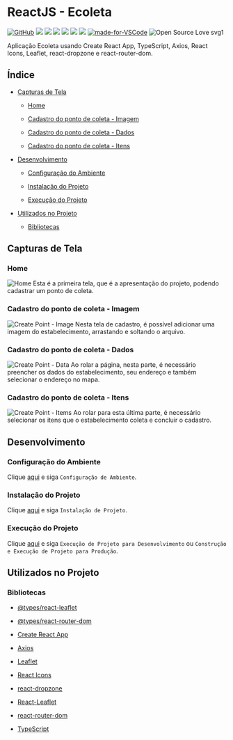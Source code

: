 # ReactJS - Ecoleta

[![GitHub](https://img.shields.io/github/license/mashape/apistatus.svg)](https://github.com/osvaldokalvaitir/reactjs-ecoleta/blob/master/LICENSE)
![](https://img.shields.io/github/package-json/v/osvaldokalvaitir/reactjs-ecoleta.svg)
![](https://img.shields.io/github/last-commit/osvaldokalvaitir/reactjs-ecoleta.svg?color=red)
![](https://img.shields.io/github/languages/top/osvaldokalvaitir/reactjs-ecoleta.svg?color=yellow)
![](https://img.shields.io/github/languages/count/osvaldokalvaitir/reactjs-ecoleta.svg?color=lightgrey)
![](https://img.shields.io/github/languages/code-size/osvaldokalvaitir/reactjs-ecoleta.svg)
![](https://img.shields.io/github/repo-size/osvaldokalvaitir/reactjs-ecoleta.svg?color=blueviolet)
[![made-for-VSCode](https://img.shields.io/badge/Made%20for-VSCode-1f425f.svg)](https://code.visualstudio.com/)
![Open Source Love svg1](https://badges.frapsoft.com/os/v1/open-source.svg?v=103)

Aplicação Ecoleta usando Create React App, TypeScript, Axios, React Icons, Leaflet, react-dropzone e react-router-dom.

## Índice

- [Capturas de Tela](#capturas-de-tela)

  - [Home](#home)

  - [Cadastro do ponto de coleta - Imagem](#cadastro-do-ponto-de-coleta---imagem)

  - [Cadastro do ponto de coleta - Dados](#cadastro-do-ponto-de-coleta---dados)

  - [Cadastro do ponto de coleta - Itens](#cadastro-do-ponto-de-coleta---itens)

- [Desenvolvimento](#desenvolvimento)

  - [Configuração do Ambiente](#configuração-do-ambiente)

  - [Instalação do Projeto](#instalação-do-projeto)

  - [Execução do Projeto](#execução-do-projeto)
  
- [Utilizados no Projeto](#utilizados-no-projeto)

  - [Bibliotecas](#bibliotecas)

## Capturas de Tela

### Home

![Home](/.github/assets/home.png)
Esta é a primeira tela, que é a apresentação do projeto, podendo cadastrar um ponto de coleta.

### Cadastro do ponto de coleta - Imagem

![Create Point - Image](/.github/assets/create-point-image.png)
Nesta tela de cadastro, é possível adicionar uma imagem do estabelecimento, arrastando e soltando o arquivo.

### Cadastro do ponto de coleta - Dados

![Create Point - Data](/.github/assets/create-point-data.png)
Ao rolar a página, nesta parte, é necessário preencher os dados do estabelecimento, seu endereço e também selecionar o endereço no mapa.

### Cadastro do ponto de coleta - Itens

![Create Point - Items](/.github/assets/create-point-items.png)
Ao rolar para esta última parte, é necessário selecionar os itens que o estabelecimento coleta e concluir o cadastro.

## Desenvolvimento

### Configuração do Ambiente

Clique [aqui](https://github.com/osvaldokalvaitir/projects-settings/blob/master/README.md) e siga `Configuração de Ambiente`.

### Instalação do Projeto

Clique [aqui](https://github.com/osvaldokalvaitir/projects-settings/blob/master/nodejs/nodejs.md) e siga `Instalação de Projeto`.

### Execução do Projeto

Clique [aqui](https://github.com/osvaldokalvaitir/projects-settings/blob/master/nodejs/libs/create-react-app.md) e siga `Execução de Projeto para Desenvolvimento` ou `Construção e Execução de Projeto para Produção`.

## Utilizados no Projeto

### Bibliotecas

- [@types/react-leaflet](https://github.com/osvaldokalvaitir/projects-settings/blob/master/nodejs/libs/@types-react-leaflet.md)

- [@types/react-router-dom](https://github.com/osvaldokalvaitir/projects-settings/blob/master/nodejs/libs/@types-react-router-dom.md)

- [Create React App](https://github.com/osvaldokalvaitir/projects-settings/blob/master/nodejs/libs/create-react-app.md)

- [Axios](https://github.com/osvaldokalvaitir/projects-settings/blob/master/nodejs/libs/axios.md)

- [Leaflet](https://github.com/osvaldokalvaitir/projects-settings/blob/master/nodejs/libs/leaflet.md)

- [React Icons](https://github.com/osvaldokalvaitir/projects-settings/blob/master/nodejs/libs/react-icons.md)

- [react-dropzone](https://github.com/osvaldokalvaitir/projects-settings/blob/master/nodejs/libs/react-dropzone.md)

- [React-Leaflet](https://github.com/osvaldokalvaitir/projects-settings/blob/master/nodejs/libs/react-leaflet.md)

- [react-router-dom](https://github.com/osvaldokalvaitir/projects-settings/blob/master/nodejs/libs/react-router-dom.md)

- [TypeScript](https://github.com/osvaldokalvaitir/projects-settings/blob/master/nodejs/libs/typescript.md)